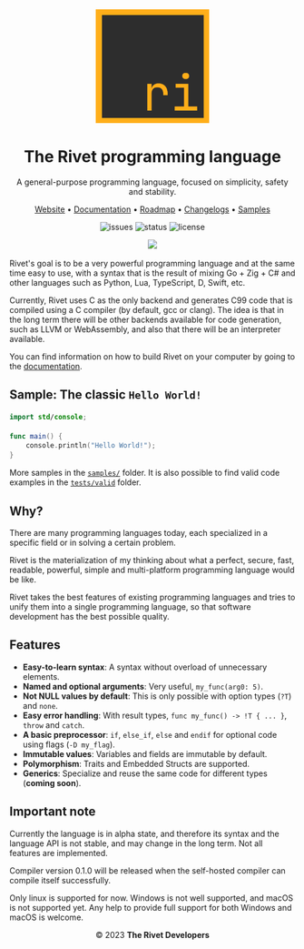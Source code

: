 <div align="center">

<img src="https://github.com/rivet-lang/logo/blob/main/logo.png" alt="Rivet logo" width="200" height="200"/>

# The Rivet programming language

A general-purpose programming language, focused on simplicity, safety and stability.

[Website](https://rivet-lang.github.io)
•
[Documentation](https://rivet-lang.github.io/docs)
•
[Roadmap](ROADMAP.md)
•
[Changelogs](changelogs/)
•
[Samples](samples/)

![issues](https://img.shields.io/github/issues/rivet-lang/rivet?style=flat-square)
![status](https://img.shields.io/badge/status-alpha-blue?style=flat-square)
![license](https://img.shields.io/github/license/rivet-lang/rivet?style=flat-square)

[![](https://dcbadge.vercel.app/api/server/thCA4VsWgs)](https://discord.gg/thCA4VsWgs)

</div>

Rivet's goal is to be a very powerful programming language and at the same time easy
to use, with a syntax that is the result of mixing Go + Zig + C# and other languages
such as Python, Lua, TypeScript, D, Swift, etc.

Currently, Rivet uses C as the only backend and generates C99 code that is compiled using
a C compiler (by default, gcc or clang). The idea is that in the long term there will be
other backends available for code generation, such as LLVM or WebAssembly, and also that
there will be an interpreter available.

You can find information on how to build Rivet on your computer by going to the
[documentation](https://rivet-lang.github.io/docs).

## Sample: The classic `Hello World!`

```swift
import std/console;

func main() {
    console.println("Hello World!");
}
```
More samples in the [`samples/`](samples/) folder.
It is also possible to find valid code examples in the  [`tests/valid`](tests/valid)
folder.

## Why?

There are many programming languages today, each specialized in a specific field or in
solving a certain problem.

Rivet is the materialization of my thinking about what a  perfect, secure, fast, readable,
powerful, simple and multi-platform programming language  would be like.

Rivet takes the best features of existing programming languages and tries  to unify them
into a single programming language, so that software development has the  best possible
quality.

## Features

* **Easy-to-learn syntax**: A syntax without overload of unnecessary elements.
* **Named and optional arguments**: Very useful, `my_func(arg0: 5)`.
* **Not NULL values by default**: This is only possible with option types (`?T`) and `none`.
* **Easy error handling**: With result types, `func my_func() -> !T { ... }`,
    `throw` and `catch`.
* **A basic preprocessor**: `if`, `else_if`, `else` and `endif` for optional code using
    flags (`-D my_flag`).
* **Immutable values**: Variables and fields are immutable by default.
* **Polymorphism**: Traits and Embedded Structs are supported.
* **Generics**: Specialize and reuse the same code for different types (**coming soon**).

## Important note

Currently the language is in alpha state, and therefore its syntax and the language
API is not stable, and may change in the long term. Not all features are implemented.

Compiler version 0.1.0 will be released when the self-hosted compiler can compile itself
successfully.

Only linux is supported for now. Windows is not well supported, and macOS is not supported
yet. Any help to provide full support for both Windows and macOS is welcome.

<div align="center">

© 2023 **The Rivet Developers**

</div>
